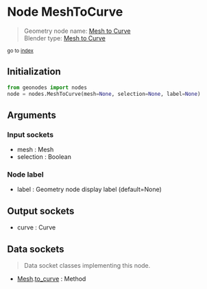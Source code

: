 
# Node MeshToCurve

> Geometry node name: [Mesh to Curve](https://docs.blender.org/manual/en/latest/modeling/geometry_nodes/mesh/mesh_to_curve.html)<br>
  Blender type: [Mesh to Curve](https://docs.blender.org/api/current/bpy.types.GeometryNodeMeshToCurve.html)
  
<sub>go to [index](/docs/index.md)</sub>

Initialization
--------------

```python
from geonodes import nodes
node = nodes.MeshToCurve(mesh=None, selection=None, label=None)
```



## Arguments


### Input sockets

- mesh : Mesh
- selection : Boolean

### Node label

- label : Geometry node display label (default=None)

## Output sockets

- curve : Curve

## Data sockets

> Data socket classes implementing this node.
  
  
- [Mesh](/docs/sockets/Mesh.md).[to_curve](/docs/sockets/Mesh.md#to_curve) : Method
  
